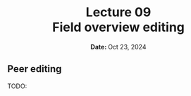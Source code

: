 <h1 align="center">
<b>Lecture 09</b><br>
Field overview editing
</h1>
<p align="center"><b>Date: </b>Oct 23, 2024</p>

## Peer editing

TODO:
